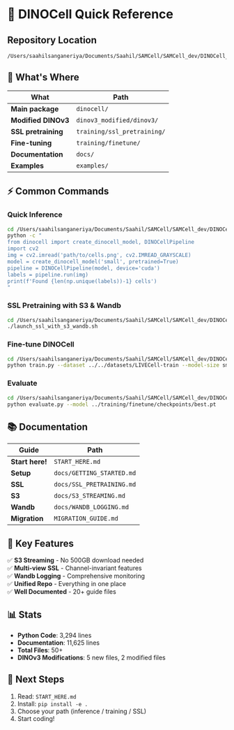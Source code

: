 # 🚀 DINOCell Quick Reference

## Repository Location
```
/Users/saahilsanganeriya/Documents/Saahil/SAMCell/SAMCell_dev/DINOCell_new/
```

## 📁 What's Where

| What | Path |
|------|------|
| **Main package** | `dinocell/` |
| **Modified DINOv3** | `dinov3_modified/dinov3/` |
| **SSL pretraining** | `training/ssl_pretraining/` |
| **Fine-tuning** | `training/finetune/` |
| **Documentation** | `docs/` |
| **Examples** | `examples/` |

## ⚡ Common Commands

### Quick Inference
```bash
cd /Users/saahilsanganeriya/Documents/Saahil/SAMCell/SAMCell_dev/DINOCell_new
python -c "
from dinocell import create_dinocell_model, DINOCellPipeline
import cv2
img = cv2.imread('path/to/cells.png', cv2.IMREAD_GRAYSCALE)
model = create_dinocell_model('small', pretrained=True)
pipeline = DINOCellPipeline(model, device='cuda')
labels = pipeline.run(img)
print(f'Found {len(np.unique(labels))-1} cells')
"
```

### SSL Pretraining with S3 & Wandb
```bash
cd /Users/saahilsanganeriya/Documents/Saahil/SAMCell/SAMCell_dev/DINOCell_new/training/ssl_pretraining
./launch_ssl_with_s3_wandb.sh
```

### Fine-tune DINOCell
```bash
cd /Users/saahilsanganeriya/Documents/Saahil/SAMCell/SAMCell_dev/DINOCell_new/training/finetune
python train.py --dataset ../../datasets/LIVECell-train --model-size small
```

### Evaluate
```bash
cd /Users/saahilsanganeriya/Documents/Saahil/SAMCell/SAMCell_dev/DINOCell_new/evaluation
python evaluate.py --model ../training/finetune/checkpoints/best.pt
```

## 📚 Documentation

| Guide | Path |
|-------|------|
| **Start here!** | `START_HERE.md` |
| **Setup** | `docs/GETTING_STARTED.md` |
| **SSL** | `docs/SSL_PRETRAINING.md` |
| **S3** | `docs/S3_STREAMING.md` |
| **Wandb** | `docs/WANDB_LOGGING.md` |
| **Migration** | `MIGRATION_GUIDE.md` |

## 🔑 Key Features

✅ **S3 Streaming** - No 500GB download needed  
✅ **Multi-view SSL** - Channel-invariant features  
✅ **Wandb Logging** - Comprehensive monitoring  
✅ **Unified Repo** - Everything in one place  
✅ **Well Documented** - 20+ guide files

## 📊 Stats

- **Python Code**: 3,294 lines
- **Documentation**: 11,625 lines  
- **Total Files**: 50+
- **DINOv3 Modifications**: 5 new files, 2 modified files

## 🎯 Next Steps

1. Read: `START_HERE.md`
2. Install: `pip install -e .`
3. Choose your path (inference / training / SSL)
4. Start coding!
